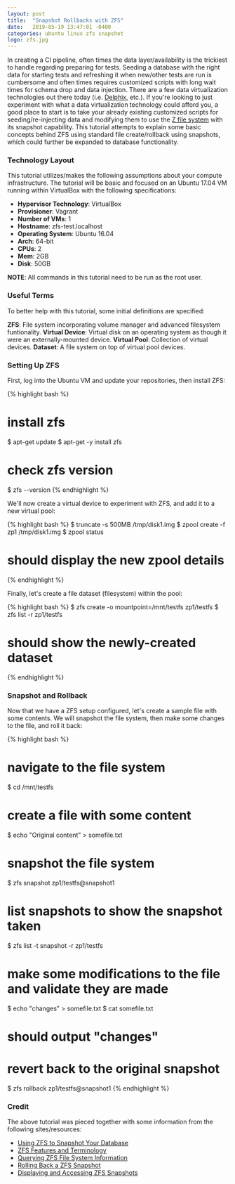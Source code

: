 ```yaml
---
layout: post
title:  "Snapshot Rollbacks with ZFS"
date:   2019-05-19 13:47:01 -0400
categories: ubuntu linux zfs snapshot
logo: zfs.jpg
---
```

In creating a CI pipeline, often times the data layer/availability is the trickiest to handle regarding preparing
for tests. Seeding a database with the right data for starting tests and refreshing it when new/other tests are run
is cumbersome and often times requires customized scripts with long wait times for schema drop and data injection.
There are a few data virtualization technologies out there today (i.e. [Delphix](https://www.delphix.com/),  etc.).
If you're looking to just experiment with what a data virtualization technology could afford you, a good place to
start is to take your already existing customized scripts for seeding/re-injecting data and modifying them to use
the [Z file system](https://www.freebsd.org/doc/handbook/zfs.html) with its snapshot capability. This tutorial
attempts to explain some basic concepts behind ZFS using standard file create/rollback using snapshots, which could
further be expanded to database functionality.

### Technology Layout

This tutorial utilizes/makes the following assumptions about your compute infrastructure. The tutorial will be
basic and focused on an Ubuntu 17.04 VM running within VirtualBox with the following specifications:

- **Hypervisor Technology**: VirtualBox
- **Provisioner**: Vagrant
- **Number of VMs**: 1
- **Hostname**: zfs-test.localhost
- **Operating System**: Ubuntu 16.04
- **Arch**: 64-bit
- **CPUs**: 2
- **Mem**: 2GB
- **Disk**: 50GB

**NOTE**: All commands in this tutorial need to be run as the root user.

### Useful Terms

To better help with this tutorial, some initial definitions are specified:

**ZFS**: File system incorporating volume manager and advanced filesystem funtionality.
**Virtual Device**: Virtual disk on an operating system as though it were an externally-mounted device.
**Virtual Pool**: Collection of virtual devices.
**Dataset**: A file system on top of virtual pool devices.

### Setting Up ZFS

First, log into the Ubuntu VM and update your repositories, then install ZFS:

{% highlight bash %}
# install zfs
$ apt-get update
$ apt-get -y install zfs

# check zfs version
$ zfs --version
{% endhighlight %}

We'll now create a virtual device to experiment with ZFS, and add it to a new virtual pool:

{% highlight bash %}
$ truncate -s 500MB /tmp/disk1.img
$ zpool create -f zp1 /tmp/disk1.img
$ zpool status
# should display the new zpool details
{% endhighlight %}

Finally, let's create a file dataset (filesystem) within the pool:

{% highlight bash %}
$ zfs create -o mountpoint=/mnt/testfs zp1/testfs
$ zfs list -r zp1/testfs
# should show the newly-created dataset
{% endhighlight %}

### Snapshot and Rollback

Now that we have a ZFS setup configured, let's create a sample file with some contents. We will snapshot the file
system, then make some changes to the file, and roll it back:

{% highlight bash %}
# navigate to the file system
$ cd /mnt/testfs

# create a file with some content
$ echo "Original content" > somefile.txt

# snapshot the file system
$ zfs snapshot zp1/testfs@snapshot1

# list snapshots to show the snapshot taken
$ zfs list -t snapshot -r zp1/testfs

# make some modifications to the file and validate they are made
$ echo "changes" > somefile.txt
$ cat somefile.txt
# should output "changes"

# revert back to the original snapshot
$ zfs rollback zp1/testfs@snapshot1
{% endhighlight %}

### Credit

The above tutorial was pieced together with some information from the following sites/resources:

* [Using ZFS to Snapshot Your Database](http://labs.qandidate.com/blog/2014/08/25/using-zfs-to-snapshot-your-database/)
* [ZFS Features and Terminology](https://www.freebsd.org/doc/handbook/zfs-term.html)
* [Querying ZFS File System Information](https://docs.oracle.com/cd/E19253-01/819-5461/gazsu/index.html)
* [Rolling Back a ZFS Snapshot](https://docs.oracle.com/cd/E19253-01/819-5461/gbcxk/index.html)
* [Displaying and Accessing ZFS Snapshots](https://docs.oracle.com/cd/E36784_01/html/E36835/gbiqe.html)
